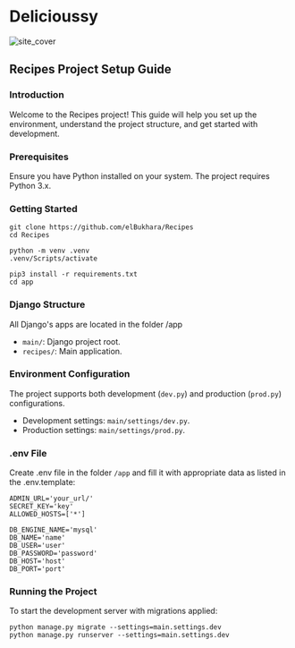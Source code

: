 # Delicioussy

![site_cover](https://github.com/user-attachments/assets/e2a692c3-7125-45f6-ae3a-f661b44761e6)

## Recipes Project Setup Guide

### Introduction

Welcome to the Recipes project! This guide will help you set up the environment, understand the project structure, and get started with development.

### Prerequisites

Ensure you have Python installed on your system. The project requires Python 3.x.

### Getting Started

    git clone https://github.com/elBukhara/Recipes
    cd Recipes

    python -m venv .venv
    .venv/Scripts/activate

    pip3 install -r requirements.txt
    cd app

### Django Structure

All Django's apps are located in the folder /app

- `main/`: Django project root.
- `recipes/`: Main application.

### Environment Configuration

The project supports both development (`dev.py`) and production (`prod.py`) configurations.

- Development settings: `main/settings/dev.py`.
- Production settings: `main/settings/prod.py`.

### .env File

Create .env file in the folder `/app` and fill it with appropriate data as listed in the .env.template:

    ADMIN_URL='your_url/'
    SECRET_KEY='key'
    ALLOWED_HOSTS=['*']

    DB_ENGINE_NAME='mysql'
    DB_NAME='name'
    DB_USER='user'
    DB_PASSWORD='password'
    DB_HOST='host'
    DB_PORT='port'

### Running the Project

To start the development server with migrations applied:

    python manage.py migrate --settings=main.settings.dev
    python manage.py runserver --settings=main.settings.dev

